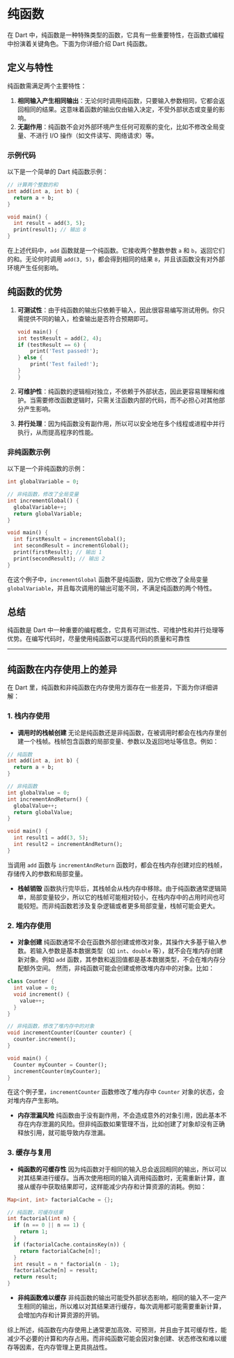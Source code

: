 
# 纯函数

在 Dart 中，纯函数是一种特殊类型的函数，它具有一些重要特性，在函数式编程中扮演着关键角色。下面为你详细介绍 Dart 纯函数。

## 定义与特性

纯函数需满足两个主要特性：

1. **相同输入产生相同输出**：无论何时调用纯函数，只要输入参数相同，它都会返回相同的结果。这意味着函数的输出仅由输入决定，不受外部状态或变量的影响。
2. **无副作用**：纯函数不会对外部环境产生任何可观察的变化，比如不修改全局变量、不进行 I/O 操作（如文件读写、网络请求）等。

### 示例代码

以下是一个简单的 Dart 纯函数示例：

```dart
// 计算两个整数的和
int add(int a, int b) {
  return a + b;
}

void main() {
  int result = add(3, 5);
  print(result); // 输出 8
}
```

在上述代码中，`add` 函数就是一个纯函数。它接收两个整数参数 `a` 和 `b`，返回它们的和。无论何时调用 `add(3, 5)`，都会得到相同的结果 `8`，并且该函数没有对外部环境产生任何影响。

## 纯函数的优势

1. **可测试性**：由于纯函数的输出只依赖于输入，因此很容易编写测试用例。你只需提供不同的输入，检查输出是否符合预期即可。

    ```dart
    void main() {
    int testResult = add(2, 4);
    if (testResult == 6) {
        print('Test passed!');
    } else {
        print('Test failed!');
    }
    }
    ```

2. **可维护性**：纯函数的逻辑相对独立，不依赖于外部状态，因此更容易理解和维护。当需要修改函数逻辑时，只需关注函数内部的代码，而不必担心对其他部分产生影响。
3. **并行处理**：因为纯函数没有副作用，所以可以安全地在多个线程或进程中并行执行，从而提高程序的性能。

### 非纯函数示例

以下是一个非纯函数的示例：

```dart
int globalVariable = 0;

// 非纯函数，修改了全局变量
int incrementGlobal() {
  globalVariable++;
  return globalVariable;
}

void main() {
  int firstResult = incrementGlobal();
  int secondResult = incrementGlobal();
  print(firstResult); // 输出 1
  print(secondResult); // 输出 2
}
```

在这个例子中，`incrementGlobal` 函数不是纯函数，因为它修改了全局变量 `globalVariable`，并且每次调用的输出可能不同，不满足纯函数的两个特性。

## 总结

纯函数是 Dart 中一种重要的编程概念，它具有可测试性、可维护性和并行处理等优势。在编写代码时，尽量使用纯函数可以提高代码的质量和可靠性

---

## 纯函数在内存使用上的差异

在 Dart 里，纯函数和非纯函数在内存使用方面存在一些差异，下面为你详细讲解：

### 1. 栈内存使用

- **调用时的栈帧创建**
无论是纯函数还是非纯函数，在被调用时都会在栈内存里创建一个栈帧。栈帧包含函数的局部变量、参数以及返回地址等信息。例如：

```dart
// 纯函数
int add(int a, int b) {
  return a + b;
}

// 非纯函数
int globalValue = 0;
int incrementAndReturn() {
  globalValue++;
  return globalValue;
}

void main() {
  int result1 = add(3, 5);
  int result2 = incrementAndReturn();
}
```

当调用 `add` 函数与 `incrementAndReturn` 函数时，都会在栈内存创建对应的栈帧，存储传入的参数和局部变量。

- **栈帧销毁**
函数执行完毕后，其栈帧会从栈内存中移除。由于纯函数通常逻辑简单，局部变量较少，所以它的栈帧可能相对较小，在栈内存中的占用时间也可能较短。而非纯函数若涉及复杂逻辑或者更多局部变量，栈帧可能会更大。

### 2. 堆内存使用

- **对象创建**
纯函数通常不会在函数外部创建或修改对象，其操作大多基于输入参数。若输入参数是基本数据类型（如 `int`、`double` 等），就不会在堆内存创建新对象。例如 `add` 函数，其参数和返回值都是基本数据类型，不会在堆内存分配额外空间。
然而，非纯函数可能会创建或修改堆内存中的对象。比如：

```dart
class Counter {
  int value = 0;
  void increment() {
    value++;
  }
}

// 非纯函数，修改了堆内存中的对象
void incrementCounter(Counter counter) {
  counter.increment();
}

void main() {
  Counter myCounter = Counter();
  incrementCounter(myCounter);
}
```

在这个例子里，`incrementCounter` 函数修改了堆内存中 `Counter` 对象的状态，会对堆内存产生影响。

- **内存泄漏风险**
纯函数由于没有副作用，不会造成意外的对象引用，因此基本不存在内存泄漏的风险。但非纯函数如果管理不当，比如创建了对象却没有正确释放引用，就可能导致内存泄漏。

### 3. 缓存与复用

- **纯函数的可缓存性**
因为纯函数对于相同的输入总会返回相同的输出，所以可以对其结果进行缓存。当再次使用相同的输入调用纯函数时，无需重新计算，直接从缓存中获取结果即可，这样能减少内存和计算资源的消耗。例如：

```dart
Map<int, int> factorialCache = {};

// 纯函数，可缓存结果
int factorial(int n) {
  if (n == 0 || n == 1) {
    return 1;
  }
  if (factorialCache.containsKey(n)) {
    return factorialCache[n]!;
  }
  int result = n * factorial(n - 1);
  factorialCache[n] = result;
  return result;
}
```

- **非纯函数难以缓存**
非纯函数的输出可能受外部状态影响，相同的输入不一定产生相同的输出，所以难以对其结果进行缓存，每次调用都可能需要重新计算，会增加内存和计算资源的开销。

综上所述，纯函数在内存使用上通常更加高效、可预测，并且由于其可缓存性，能减少不必要的计算和内存占用。而非纯函数可能会因对象创建、状态修改和难以缓存等因素，在内存管理上更具挑战性。
